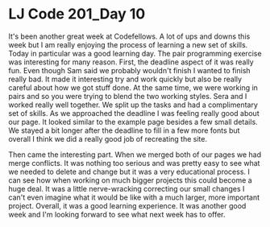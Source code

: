 # LJ Code 201_Day 10

It's been another great week at Codefellows. A lot of ups and downs this week but I am really enjoying the process of learning a new set of skills. Today in particular was a good learning day. The pair programming exercise was interesting for many reason. First, the deadline aspect of it was really fun. Even though Sam said we probably wouldn't finish I wanted to finish really bad. It made it interesting try and work quickly but also be really careful about how we got stuff done. At the same time, we were working in pairs and so you were trying to blend the two working styles. Sera and I worked really well together. We split up the tasks and had a complimentary set of skills. As we approached the deadline I was feeling really good about our page. It looked similar to the example page besides a few small details. We stayed a bit longer after the deadline to fill in a few more fonts but overall I think we did a really good job of recreating the site.

Then came the interesting part. When we merged both of our pages we had merge conflicts. It was nothing too serious and was pretty easy to see what we needed to delete and change but it was a very educational process. I can see how when working on much bigger projects this could become a huge deal. It was a little nerve-wracking correcting our small changes I can't even imagine what it would be like with a much larger, more important project. Overall, it was a good learning experience. It was another good week and I'm looking forward to see what next week has to offer. 
